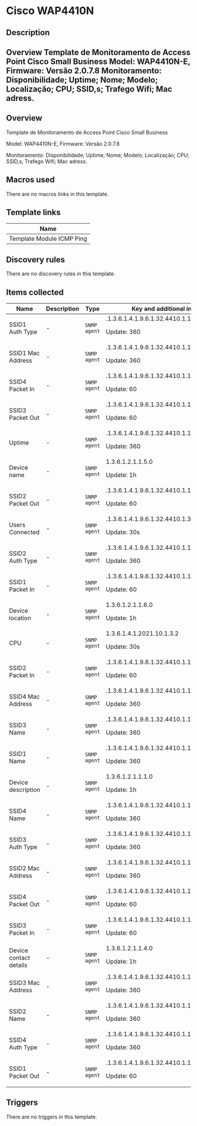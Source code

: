 # Cisco WAP4410N

## Description

## Overview Template de Monitoramento de Access Point Cisco Small Business Model: WAP4410N-E, Firmware: Versão 2.0.7.8 Monitoramento: Disponibilidade; Uptime; Nome; Modelo; Localização; CPU; SSID,s; Trafego Wifi; Mac adress. 

## Overview

Template de Monitoramento de Access Point Cisco Small Business


Model: WAP4410N-E, Firmware: Versão 2.0.7.8


Monitoramento: Disponibilidade; Uptime; Nome; Modelo; Localização; CPU; SSID,s; Trafego Wifi; Mac adress.



## Macros used

There are no macros links in this template.

## Template links

|Name|
|----|
|Template Module ICMP Ping|
## Discovery rules

There are no discovery rules in this template.

## Items collected

|Name|Description|Type|Key and additional info|
|----|-----------|----|----|
|SSID1 Auth Type|<p>-</p>|`SNMP agent`|.1.3.6.1.4.1.9.6.1.32.4410.1.1.2.2.1.3.1.1<p>Update: 360</p>|
|SSID1 Mac Address|<p>-</p>|`SNMP agent`|.1.3.6.1.4.1.9.6.1.32.4410.1.1.2.2.1.2.1.1<p>Update: 360</p>|
|SSID4 Packet In|<p>-</p>|`SNMP agent`|.1.3.6.1.4.1.9.6.1.32.4410.1.1.3.2.1.7.1.4<p>Update: 60</p>|
|SSID3 Packet Out|<p>-</p>|`SNMP agent`|.1.3.6.1.4.1.9.6.1.32.4410.1.1.3.2.1.8.1.3<p>Update: 60</p>|
|Uptime|<p>-</p>|`SNMP agent`|.1.3.6.1.4.1.9.6.1.32.4410.1.1.1.4.0<p>Update: 360</p>|
|Device name|<p>-</p>|`SNMP agent`|1.3.6.1.2.1.1.5.0<p>Update: 1h</p>|
|SSID2 Packet Out|<p>-</p>|`SNMP agent`|.1.3.6.1.4.1.9.6.1.32.4410.1.1.3.2.1.8.1.2<p>Update: 60</p>|
|Users Connected|<p>-</p>|`SNMP agent`|.1.3.6.1.4.1.9.6.1.32.4410.1.3.3.3.1.1.1.1<p>Update: 30s</p>|
|SSID2 Auth Type|<p>-</p>|`SNMP agent`|.1.3.6.1.4.1.9.6.1.32.4410.1.1.2.2.1.3.1.2<p>Update: 360</p>|
|SSID1 Packet In|<p>-</p>|`SNMP agent`|.1.3.6.1.4.1.9.6.1.32.4410.1.1.3.2.1.7.1.1<p>Update: 60</p>|
|Device location|<p>-</p>|`SNMP agent`|1.3.6.1.2.1.1.6.0<p>Update: 1h</p>|
|CPU|<p>-</p>|`SNMP agent`|1.3.6.1.4.1.2021.10.1.3.2<p>Update: 30s</p>|
|SSID2 Packet In|<p>-</p>|`SNMP agent`|.1.3.6.1.4.1.9.6.1.32.4410.1.1.3.2.1.7.1.2<p>Update: 60</p>|
|SSID4 Mac Address|<p>-</p>|`SNMP agent`|.1.3.6.1.4.1.9.6.1.32.4410.1.1.2.2.1.2.1.4<p>Update: 360</p>|
|SSID3 Name|<p>-</p>|`SNMP agent`|.1.3.6.1.4.1.9.6.1.32.4410.1.1.2.2.1.1.1.3<p>Update: 360</p>|
|SSID1 Name|<p>-</p>|`SNMP agent`|.1.3.6.1.4.1.9.6.1.32.4410.1.1.2.2.1.1.1.1<p>Update: 360</p>|
|Device description|<p>-</p>|`SNMP agent`|1.3.6.1.2.1.1.1.0<p>Update: 1h</p>|
|SSID4 Name|<p>-</p>|`SNMP agent`|.1.3.6.1.4.1.9.6.1.32.4410.1.1.2.2.1.1.1.4<p>Update: 360</p>|
|SSID3 Auth Type|<p>-</p>|`SNMP agent`|.1.3.6.1.4.1.9.6.1.32.4410.1.1.2.2.1.3.1.3<p>Update: 360</p>|
|SSID2 Mac Address|<p>-</p>|`SNMP agent`|.1.3.6.1.4.1.9.6.1.32.4410.1.1.2.2.1.2.1.2<p>Update: 360</p>|
|SSID4 Packet Out|<p>-</p>|`SNMP agent`|.1.3.6.1.4.1.9.6.1.32.4410.1.1.3.2.1.8.1.4<p>Update: 60</p>|
|SSID3 Packet In|<p>-</p>|`SNMP agent`|.1.3.6.1.4.1.9.6.1.32.4410.1.1.3.2.1.7.1.3<p>Update: 60</p>|
|Device contact details|<p>-</p>|`SNMP agent`|1.3.6.1.2.1.1.4.0<p>Update: 1h</p>|
|SSID3 Mac Address|<p>-</p>|`SNMP agent`|.1.3.6.1.4.1.9.6.1.32.4410.1.1.2.2.1.2.1.3<p>Update: 360</p>|
|SSID2 Name|<p>-</p>|`SNMP agent`|.1.3.6.1.4.1.9.6.1.32.4410.1.1.2.2.1.1.1.2<p>Update: 360</p>|
|SSID4 Auth Type|<p>-</p>|`SNMP agent`|.1.3.6.1.4.1.9.6.1.32.4410.1.1.2.2.1.3.1.4<p>Update: 360</p>|
|SSID1 Packet Out|<p>-</p>|`SNMP agent`|.1.3.6.1.4.1.9.6.1.32.4410.1.1.3.2.1.8.1.1<p>Update: 60</p>|
## Triggers

There are no triggers in this template.

